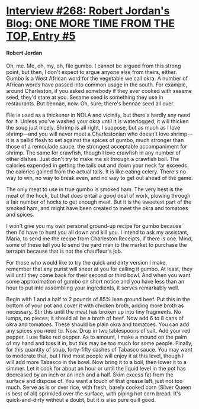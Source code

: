 # [Interview #268: Robert Jordan's Blog: ONE MORE TIME FROM THE TOP, Entry #5](https://www.theoryland.com/intvmain.php?i=268#5)

#### Robert Jordan

Oh, me. Me, oh, my, oh, file gumbo. I cannot be argued from this strong point, but then, I don't expect to argue anyone else from theirs, either. Gumbo is a West African word for the vegetable we call okra. A number of African words have passed into common usage in the south. For example, around Charleston, if you asked somebody if they ever cooked with sesame seed, they'd stare at you. Sesame seed is something they use in restaurants. But bennae, now. Oh, sure; there's bennae seed all over.

File is used as a thickener in NOLA and vicinity, but there's hardly any need for it. Unless you've washed your okra until it is waterlogged, it will thicken the soup just nicely. Shrimp is all right, I suppose, but as much as I love shrimp—and you will never meet a Charlestonian who doesn't love shrimp—it is a pallid flesh to set against the spices of gumbo, much stronger than those of a remoulade sauce, the strongest acceptable accompaniment for shrimp. The same for crawfish, though I love crawfish in any number of other dishes. Just don't try to make me sit through a crawfish boil. The calories expended in getting the tails out and down your neck far exceeds the calories gained from the actual tails. It is like eating celery. There's no way to win, no way to break even, and no way to get out ahead of the game.

The only meat to use in true gumbo is smoked ham. The very best is the meat of the hock, but that does entail a good deal of work, plowing through a fair number of hocks to get enough meat. But it is the sweetest part of the smoked ham, and might have been created to meet the okra and tomatoes and spices.

I won't give you my own personal ground-up recipe for gumbo because then I'd have to hunt you all down and kill you. I intend to ask my assistant, Maria, to send me the recipe from Charleston Receipts, if there is one. Mind, some of these tell you to send the yard man to the market to purchase the terrapin because that is not the chauffeur's job.

For those who would like to try the quick and dirty version I make, remember that any purist will sneer at you for calling it gumbo. At least, they will until they come back for their second or third bowl. And when you want some approximation of gumbo on short notice and you have less than an hour to put into assembling your ingredients, it serves remarkably well.

Begin with 1 and a half to 2 pounds of 85% lean ground beef. Put this in the bottom of your pot and cover it with chicken broth, adding more broth as necessary. Stir this until the meat has broken up into tiny fragments. No lumps, no pieces; it should all be a broth of beef. Now add 6 to 8 cans of okra and tomatoes. These should be plain okra and tomatoes. You can add any spices you need to. Now. Drop in two tablespoons of salt. Add your red pepper. I use flake red pepper. As to amount, I make a mound on the palm of my hand and toss it in, but this may be too much for some people. Finally, for this quantity of soup, forty-fifty dashes of Tabasco sauce. You may want to moderate that, but I find most people will enjoy it at this level, though I will add more Tabasco in the bowl. Now bring it to a boil, then lower it to a simmer. Let it cook for about an hour or until the liquid level in the pot has decreased by an inch or an inch and a half. Skim excess fat from the surface and dispose of. You want a touch of that grease left, just not too much. Serve as is or over rice, with fresh, barely cooked corn (Silver Queen is best of all) sprinkled over the surface, with piping hot corn bread. It's quick-and-dirty without a doubt, but it is also pure quill good.

